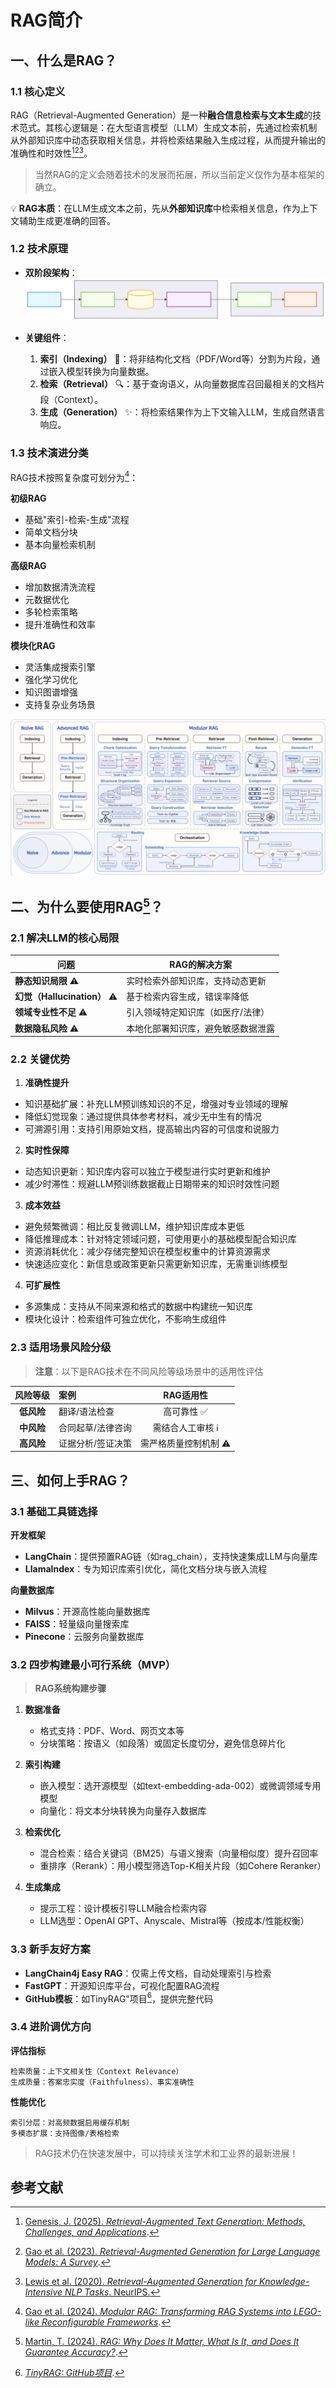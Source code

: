 # RAG简介

## 一、什么是RAG？

### 1.1 核心定义

RAG（Retrieval-Augmented Generation）是一种**融合信息检索与文本生成**的技术范式。其核心逻辑是：在大型语言模型（LLM）生成文本前，先通过检索机制从外部知识库中动态获取相关信息，并将检索结果融入生成过程，从而提升输出的准确性和时效性[^1][^2][^3]。

> 当然RAG的定义会随着技术的发展而拓展，所以当前定义仅作为基本框架的确立。

💡 **RAG本质**：在LLM生成文本之前，先从**外部知识库**中检索相关信息，作为上下文辅助生成更准确的回答。

### 1.2 技术原理

- **双阶段架构**：  
![双阶段](./images/1_1.svg)

- **关键组件**：
  1. **索引（Indexing）** 📑：将非结构化文档（PDF/Word等）分割为片段，通过嵌入模型转换为向量数据。
  2. **检索（Retrieval）** 🔍️：基于查询语义，从向量数据库召回最相关的文档片段（Context）。
  3. **生成（Generation）** ✨：将检索结果作为上下文输入LLM，生成自然语言响应。

### 1.3 技术演进分类

RAG技术按照复杂度可划分为[^4]：

**初级RAG**
- 基础"索引-检索-生成"流程
- 简单文档分块
- 基本向量检索机制

**高级RAG**
- 增加数据清洗流程
- 元数据优化
- 多轮检索策略
- 提升准确性和效率

**模块化RAG**
- 灵活集成搜索引擎
- 强化学习优化
- 知识图谱增强
- 支持复杂业务场景

![分类图](./images/1_2.webp)

## 二、为什么要使用RAG[^5]？

### 2.1 解决LLM的核心局限 

| 问题 | RAG的解决方案 |
|---------------------|----------------------------------|
| **静态知识局限** ⚠️ | 实时检索外部知识库，支持动态更新 |
| **幻觉（Hallucination）** ⚠️ | 基于检索内容生成，错误率降低 |
| **领域专业性不足** ⚠️ | 引入领域特定知识库（如医疗/法律） |
| **数据隐私风险** ⚠️ | 本地化部署知识库，避免敏感数据泄露 |

### 2.2 关键优势 

1. **准确性提升**
- 知识基础扩展：补充LLM预训练知识的不足，增强对专业领域的理解
- 降低幻觉现象：通过提供具体参考材料，减少无中生有的情况
- 可溯源引用：支持引用原始文档，提高输出内容的可信度和说服力

2. **实时性保障**
- 动态知识更新：知识库内容可以独立于模型进行实时更新和维护
- 减少时滞性：规避LLM预训练数据截止日期带来的知识时效性问题

3. **成本效益**
- 避免频繁微调：相比反复微调LLM，维护知识库成本更低
- 降低推理成本：针对特定领域问题，可使用更小的基础模型配合知识库
- 资源消耗优化：减少存储完整知识在模型权重中的计算资源需求
- 快速适应变化：新信息或政策更新只需更新知识库，无需重训练模型

4. **可扩展性**
- 多源集成：支持从不同来源和格式的数据中构建统一知识库
- 模块化设计：检索组件可独立优化，不影响生成组件

### 2.3 适用场景风险分级 

> **注意**：以下是RAG技术在不同风险等级场景中的适用性评估

| 风险等级 | 案例 | RAG适用性 |
|:--------:|:------------------------------|:--------------------------:|
| **低风险** | 翻译/语法检查 | 高可靠性 ✅ |
| **中风险** | 合同起草/法律咨询 | 需结合人工审核 ℹ️ |
| **高风险** | 证据分析/签证决策 | 需严格质量控制机制 ⚠️ |

## 三、如何上手RAG？

### 3.1 基础工具链选择

**开发框架**
- **LangChain**：提供预置RAG链（如rag_chain），支持快速集成LLM与向量库
- **LlamaIndex**：专为知识库索引优化，简化文档分块与嵌入流程

**向量数据库**
- **Milvus**：开源高性能向量数据库
- **FAISS**：轻量级向量搜索库
- **Pinecone**：云服务向量数据库

### 3.2 四步构建最小可行系统（MVP）

> **RAG系统构建步骤**
1. **数据准备**
   - 格式支持：PDF、Word、网页文本等
   - 分块策略：按语义（如段落）或固定长度切分，避免信息碎片化

2. **索引构建**
   - 嵌入模型：选开源模型（如text-embedding-ada-002）或微调领域专用模型
   - 向量化：将文本分块转换为向量存入数据库

3. **检索优化**
   - 混合检索：结合关键词（BM25）与语义搜索（向量相似度）提升召回率
   - 重排序（Rerank）：用小模型筛选Top-K相关片段（如Cohere Reranker）

4. **生成集成**
   - 提示工程：设计模板引导LLM融合检索内容
   - LLM选型：OpenAI GPT、Anyscale、Mistral等（按成本/性能权衡）

### 3.3 新手友好方案

- **LangChain4j Easy RAG**：仅需上传文档，自动处理索引与检索
- **FastGPT**：开源知识库平台，可视化配置RAG流程
- **GitHub模板**：如TinyRAG"项目[^6]，提供完整代码

### 3.4 进阶调优方向

**评估指标**
```
检索质量：上下文相关性（Context Relevance）
生成质量：答案忠实度（Faithfulness）、事实准确性
```

**性能优化**
```
索引分层：对高频数据启用缓存机制
多模态扩展：支持图像/表格检索
```

> RAG技术仍在快速发展中，可以持续关注学术和工业界的最新进展！

## 参考文献

[^1]: [Genesis, J. (2025). *Retrieval-Augmented Text Generation: Methods, Challenges, and Applications*](https://www.researchgate.net/publication/391141346_Retrieval-Augmented_Generation_Methods_Applications_and_Challenges).
[^2]: [Gao et al. (2023). *Retrieval-Augmented Generation for Large Language Models: A Survey*](https://arxiv.org/abs/2312.10997).
[^3]: [Lewis et al. (2020). *Retrieval-Augmented Generation for Knowledge-Intensive NLP Tasks*. NeurIPS.](https://arxiv.org/abs/2005.11401)
[^4]: [Gao et al. (2024). *Modular RAG: Transforming RAG Systems into LEGO-like Reconfigurable Frameworks*](https://arxiv.org/abs/2407.21059).
[^5]: [Martin, T. (2024). *RAG: Why Does It Matter, What Is It, and Does It Guarantee Accuracy?*](https://www.lawdroidmanifesto.com/p/rag-why-does-it-matter-what-is-it).
[^6]: [*TinyRAG: GitHub项目*](https://github.com/KMnO4-zx/TinyRAG). 